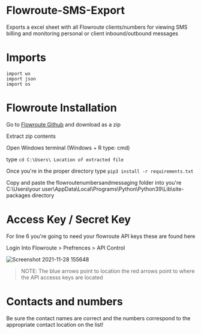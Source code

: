 # Flowroute-SMS-Export
Exports a excel sheet with all Flowroute clients/numbers for viewing SMS billing and monitoring personal or client inbound/outbound messages

# Imports
```
import wx
import json
import os
```

# Flowroute Installation
Go to [Flowroute Github](https://github.com/flowroute/flowroute-sdk-v3-python) and download as a zip 
>
Extract zip contents 
>
Open Windows terminal (Windows + R type: cmd)
>
type ```cd C:\Users\ Location of extracted file```
>
Once you're in the proper directory type ```pip3 install -r requirements.txt```
>
Copy and paste the flowroutenumbersandmessaging folder into you're C:\Users\your user\AppData\Local\Programs\Python\Python39\Lib\site-packages directory

# Access Key / Secret Key
For line 6 you're going to need your flowroute API keys these are found here
>
Login Into Flowroute > Prefrences > API Control
>
![Screenshot 2021-11-28 155648](https://user-images.githubusercontent.com/93505099/143791617-219d24e4-5e96-4dca-a4d4-6d250a49274a.png)
>NOTE: The blue arrows point to location the red arrows point to where the API accesss keys are located

# Contacts and numbers 
Be sure the contact names are correct and the numbers correspond to the appropriate contact location on the list! 

